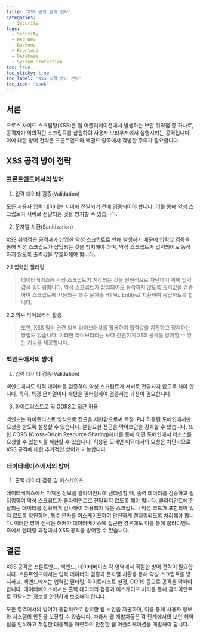 ```yaml
---
title: "XSS 공격 방어 전략"
categories:
  - Security
tags:
  - Security
  - Web Dev
  - Backend
  - Frontend
  - Database
  - System Protection
toc: true
toc_sticky: true
toc_label: "XSS 공격 방어 전략"
toc_icon: "book"
---
```


## 서론
크로스 사이드 스크립팅(XSS)은 웹 어플리케이션에서 발생하는 보안 취약점 중 하나로, 공격자가 악의적인 스크립트를 삽입하여 사용자 브라우저에서 실행시키는 공격입니다. 이에 대한 방어 전략은 프론트엔드와 백엔드 양쪽에서 각별한 주의가 필요합니다.

## XSS 공격 방어 전략
### 프론트엔드에서의 방어
1. 입력 데이터 검증(Validation)
   
모든 사용자 입력 데이터는 서버에 전달되기 전에 검증되어야 합니다. 이를 통해 악성 스크립트가 서버로 전달되는 것을 방지할 수 있습니다.

2. 문자열 치환(Sanitization)
   
XSS 취약점은 공격자가 삽입한 악성 스크립트로 인해 발생하기 때문에 입력값 검증을 통해 악성 스크립트가 삽입되는 것을 방지해야 하며, 악성 스크립트가 입력되어도 동작하지 않도록 출력값을 무효화해야 합니다.

  2.1 입력값 필터링

   > 데이터베이스에 악성 스크립트가 저장되는 것을 원천적으로 차단하기 위해 입력값을 필터링합니다. 악성 스크립트가 삽입되어도 동작하지 않도록 출력값을 검증하여 스크립트에 사용되는 특수 문자를 HTML Entity로 치환하여 응답하도록 합니다.

  2.2 외부 라이브러리 활용
      
   > 또한, XSS 필터 관련 외부 라이브러리를 활용하여 입력값을 치환하고 정제하는 방법도 있습니다. 이러한 라이브러리는 보다 간편하게 XSS 공격을 방어할 수 있는 기능을 제공합니다.

### 백엔드에서의 방어
1. 입력 데이터 검증(Validation)
   
백엔드에서도 입력 데이터를 검증하여 악성 스크립트가 서버로 전달되지 않도록 해야 합니다. 특히, 특정 문자열이나 패턴을 필터링하여 검증하는 과정이 필요합니다.

3. 화이트리스트로 및 CORS로 접근 허용
   
백엔드는 화이트리스트 방식으로 접근을 제한함으로써 특정 IP나 허용된 도메인에서만 요청을 받도록 설정할 수 있습니다. 불필요한 접근을 막아보안을 강화할 수 있습니다. 또한 CORS (Cross-Origin Resource Sharing)헤더를 통해 어떤 도메인에서 리소스를 요청할 수 있는지를 제한할 수 있습니다. 허용된 도메인 이외에서의 요청은 차단되므로 XSS 공격에 대한 추가적인 방어가 가능합니다.

### 데이터베이스에서의 방어
1. 출력 데이터 검증 및 이스케이프
   
데이터베이스에서 가져온 정보를 클라이언트에 렌더링할 때, 출력 데이터를 검증하고 필터링하여 악성 스크립트가 클라이언트로 전달되지 않도록 해야 합니다. 클라이언트에 전달되는 데이터를 정확하게 검사하여 허용되지 않은 스크립트나 악성 코드가 포함되어 있지 않도록 확인하며, 특수 문자를 이스케이프하여 안전하게 렌더링되도록 처리해야 합니다. 이러한 방어 전략은 해커가 데이터베이스에 접근한 경우에도 이를 통해 클라이언트 측에서 렌더링 과정에서 XSS 공격을 방어할 수 있습니다.

## 결론
XSS 공격은 프론트엔드, 백엔드, 데이터베이스 각 영역에서 적절한 방어 전략이 필요합니다. 프론트엔드에서는 입력 데이터의 검증과 문자열 치환을 통해 악성 스크립트를 방지하고, 백엔드에서는 입력값 필터링, 화이트리스트 설정, CORS 등으로 공격을 막아야 합니다. 데이터베이스에서는 출력 데이터의 검증과 이스케이프 처리를 통해 클라이언트로 전달되는 정보를 안전하게 보호해야 합니다. 

모든 영역에서의 방어가 통합적으로 강력한 웹 보안을 제공하며, 이를 통해 사용자 정보와 시스템의 안전을 보장할 수 있습니다. 따라서 웹 개발자들은 각 단계에서의 보안 취약점을 인식하고 적절한 대응책을 마련하여 안전한 웹 어플리케이션을 개발해야 합니다.
